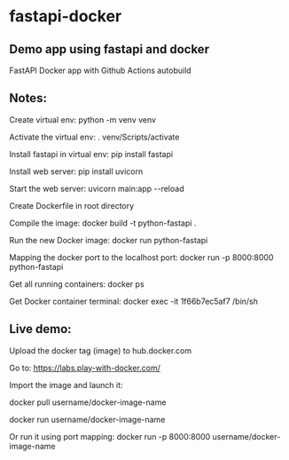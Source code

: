 # fastapi-docker
## Demo app using fastapi and docker

FastAPI Docker app with Github Actions autobuild

## Notes:
Create virtual env: python -m venv venv

Activate the virtual env: . venv/Scripts/activate

Install fastapi in virtual env: pip install fastapi

Install web server: pip install uvicorn

Start the web server: uvicorn main:app --reload

Create Dockerfile in root directory

Compile the image: docker build -t python-fastapi .

Run the new Docker image: docker run python-fastapi

Mapping the docker port to the localhost port: docker run -p 8000:8000 python-fastapi

Get all running containers: docker ps

Get Docker container terminal: docker exec -it 1f66b7ec5af7 /bin/sh

## Live demo:
Upload the docker tag (image) to hub.docker.com

Go to: https://labs.play-with-docker.com/

Import the image and launch it: 

docker pull username/docker-image-name

docker run username/docker-image-name

Or run it using port mapping:
docker run -p 8000:8000 username/docker-image-name

